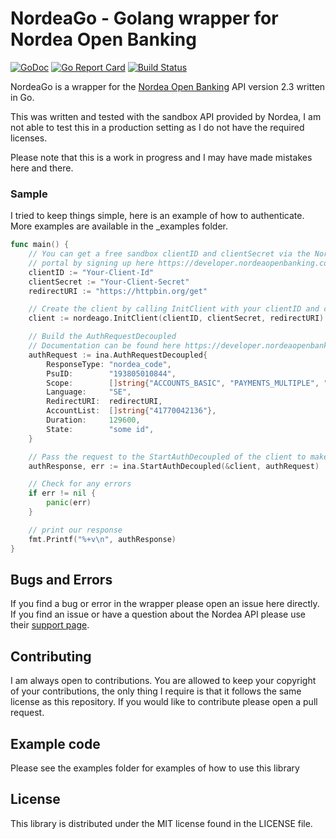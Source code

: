 # NordeaGo - Golang wrapper for Nordea Open Banking

[![GoDoc](https://godoc.org/github.com/markustenghamn/nordeago?status.svg)](https://godoc.org/github.com/markustenghamn/nordeago)
[![Go Report Card](https://goreportcard.com/badge/github.com/markustenghamn/nordeago)](https://goreportcard.com/report/github.com/markustenghamn/nordeago)
[![Build Status](https://api.travis-ci.org/markustenghamn/nordeago.svg?branch=master)](https://travis-ci.org/markustenghamn/nordeago)

NordeaGo is a wrapper for the [Nordea Open Banking](https://developer.nordeaopenbanking.com/app/docs) API version 2.3 written in Go.

This was written and tested with the sandbox API provided by Nordea, I am not able to test this in a production setting as I do not have the required licenses.

Please note that this is a work in progress and I may have made mistakes here and there.

### Sample

I tried to keep things simple, here is an example of how to authenticate. More examples are available in the _examples folder.

```go
func main() {
	// You can get a free sandbox clientID and clientSecret via the Nordea Open Banking developer
	// portal by signing up here https://developer.nordeaopenbanking.com
	clientID := "Your-Client-Id"
	clientSecret := "Your-Client-Secret"
	redirectURI := "https://httpbin.org/get"

	// Create the client by calling InitClient with your clientID and clientSecret
	client := nordeago.InitClient(clientID, clientSecret, redirectURI)

	// Build the AuthRequestDecoupled
	// Documentation can be found here https://developer.nordeaopenbanking.com/app/documentation?api=Identity%20and%20Access%20API&version=2.1#authorize
	authRequest := ina.AuthRequestDecoupled{
		ResponseType: "nordea_code",
		PsuID:        "193805010844",
		Scope:        []string{"ACCOUNTS_BASIC", "PAYMENTS_MULTIPLE", "ACCOUNTS_TRANSACTIONS", "ACCOUNTS_DETAILS", "ACCOUNTS_BALANCES"},
		Language:     "SE",
		RedirectURI:  redirectURI,
		AccountList:  []string{"41770042136"},
		Duration:     129600,
		State:        "some id",
	}

	// Pass the request to the StartAuthDecoupled of the client to make the request
	authResponse, err := ina.StartAuthDecoupled(&client, authRequest)

	// Check for any errors
	if err != nil {
		panic(err)
	}

	// print our response
	fmt.Printf("%+v\n", authResponse)
}
```

## Bugs and Errors

If you find a bug or error in the wrapper please open an issue here directly. If you find an issue or have a question about the Nordea API please use their [support page](https://support.nordeaopenbanking.com/hc/en-us).

## Contributing

I am always open to contributions. You are allowed to keep your copyright of your contributions, the only thing I require is that it follows the same license as this repository. If you would like to contribute please open a pull request.

## Example code

Please see the examples folder for examples of how to use this library

## License

This library is distributed under the MIT license found in the LICENSE file.